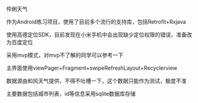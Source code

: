 伶俐天气

作为Android练习项目，使用了目前多个流行的支持库，包括Retrofit+Rxjava<p>
使用高德定位SDK，目前发现在小米手机中会出现缺少定位权限的错误，准备改为百度定位<p>
采用mvp模式，对mvp不了解的同学可以参考一下<p>
主界面使用viewPager+Fragment+swipeRefreshLayout+Recyclerview<p>
数据源由和风天气提供，不得不吐槽一下，这个数据只能作为测试，极度不准<p>
主要数据包括城市列表，id等信息采用sqlite数据库存储<p>
